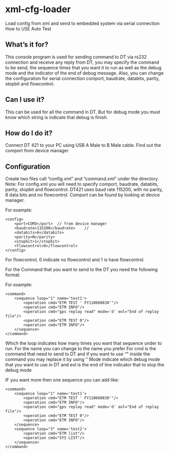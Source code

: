 # xml-cfg-loader
Load config from xml and send to embedded system via serial connection
How to USE Auto Test

## What’s it for?
This console program is used for sending command to DT via rs232 connection and receive any reply from DT, you may specify the command to be send,
the sequence times that you want it to run as well as the debug mode and the indicator of the end of debug message.
Also, you can change the configuration for serial connection comport, baudrate, databits, parity, stopbit and flowcontrol.

## Can I use it?
This can be used for all the command in DT. But for debug mode you must know which string is indicate that debug is finish.

## How do I do it?
Connect DT 421 to your PC using USB A Male to B Male cable. Find out the comport from device manager 

## Configuration
Create two files call “config.xml” and “command.xml” under the directory.
Note:  For config.xml you will need to specify comport, baudrate, databits, parity, stopbit and flowcontrol.
DT421 uses baud rate 115200, with no parity, 8 data bits and no flowcontrol. Comport can be found by looking at device manager.

 

For example:
~~~
<config>
	<port>COM3</port>  // from device manager
	<baudrate>115200</baudrate>    //
	<databits>8</databits>
	<parity>N</parity>
	<stopbit>1</stopbit>
	<flowcontrol>0</flowcontrol>
</config>
~~~
For flowcontrol, 0 indicate no flowcontrol and 1 is have flowcontrol.

For the Command that you want to send to the DT you need the following format:

For example:
~~~
<command>
	<sequence loop="1" name='test1'>
		<operation cmd="ETM TEST ' FY110660830'"/>
		<operation cmd="ETM INFO"/>
		<operation cmd="gps replay read" mode='d' eol="End of replay file"/>
		<operation cmd="ETM TEST 0"/>
		<operation cmd="ETM INFO"/>
	</sequence>
</command>
~~~
Which the loop indicates how many times you want that sequence under to run. For the name you can change to the name you prefer
For cmd is the command that need to send to DT and if you want to use “” inside the command you may replace it by using ‘’ 
Mode indicate which debug mode that you want to use in DT and eol is the end of line indicator that to stop the debug mode

IF you want more then one sequence you can add like:
~~~
<command>
	<sequence loop="1" name='test1'>
		<operation cmd="ETM TEST ' FY110660830'"/>
		<operation cmd="ETM INFO"/>
		<operation cmd="gps replay read" mode='d' eol="End of replay file"/>
		<operation cmd="ETM TEST 0"/>
		<operation cmd="ETM INFO"/>
	</sequence>
	<sequence loop="3" name='test2'>
		<operation cmd="ETM list"/>
		<operation cmd="SYS LIST"/>
	</sequence>
</command>
~~~
